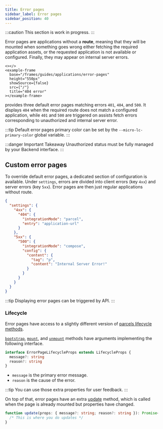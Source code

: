 ```yaml
---
title: Error pages
sidebar_label: Error pages
sidebar_position: 40
---
```


:::caution
This section is work in progress.
:::

Error pages are applications without a **route**, meaning that they will be mounted when something goes wrong either
fetching the required application assets, or the requested application is not available or configured. Finally, they may
appear on internal server errors.

```mdx-code-block
<></>
<example-frame
  base="/frames/guides/applications/error-pages"
  height="550px"
  showSource={false}
  src={"/"}
  title="404 error"
></example-frame>
```

<micro-lc></micro-lc> provides three default error pages matching errors `401`, `404`, and `500`. It displays `404` when the required
route does not match a configured application, while `401` and `500` are triggered on assists fetch errors corresponding
to unauthorized and internal server error.

:::tip
Default error pages primary color can be set by the `--micro-lc-primary-color` global variable.
:::

:::danger Important Takeaway
Unauthorized status must be fully managed by your Backend interface.
:::

## Custom error pages

To override default error pages, a dedicated section of <micro-lc></micro-lc> configuration is available. Under `settings`, errors
are divided into client errors (key `4xx`) and server errors (key `5xx`). Error pages are then just regular applications
without route.

```json title=micro-lc.config.json
{
  "settings": {
    "4xx": {
      "404": {
        "integrationMode": "parcel",
        "entry": "application-url"
      }
    },
    "5xx": {
      "500": {
        "integrationMode": "compose",
        "config": {
          "content": {
            "tag": "p",
            "content": "Internal Server Error!"
          }
        }
      }
    }
  }
}
```

:::tip
Displaying error pages can be triggered by <micro-lc></micro-lc> API.
:::

### Lifecycle

Error pages have access to a slightly different version of [parcels lifecycle methods](parcels.md#lifecycle-methods).

[`bootstrap`](parcels.md#bootstrap), [`mount`](parcels.md#mount), and [`unmount`](parcels.md#unmount) methods
have arguments implementing the following interface.

```typescript
interface ErrorPageLifecycleProps extends LifecycleProps {
  message?: string
  reason?: string
}
```

* `message` is the primary error message.
* `reason` is the cause of the error.

:::tip
You can use those extra properties for user feedback.
:::

On top of that, error pages have an extra [update](parcels.md#update) method, which is called when the page is already
mounted but properties have changed.

```typescript
function update(props: { message?: string; reason?: string }): Promise<null> {
  /* This is where you do updates */
}
```
